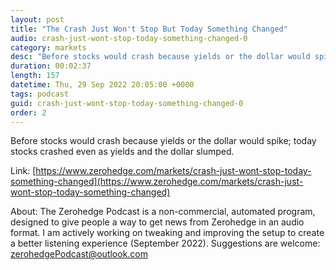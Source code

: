```yaml
---
layout: post
title: "The Crash Just Won't Stop But Today Something Changed"
audio: crash-just-wont-stop-today-something-changed-0
category: markets
desc: "Before stocks would crash because yields or the dollar would spike; today stocks crashed even as yields and the dollar slumped."
duration: 00:02:37
length: 157
datetime: Thu, 29 Sep 2022 20:05:00 +0000
tags: podcast
guid: crash-just-wont-stop-today-something-changed-0
order: 2
---
```

Before stocks would crash because yields or the dollar would spike; today stocks crashed even as yields and the dollar slumped.

Link: [https://www.zerohedge.com/markets/crash-just-wont-stop-today-something-changed](https://www.zerohedge.com/markets/crash-just-wont-stop-today-something-changed)

About: The Zerohedge Podcast is a non-commercial, automated program, designed to give people a way to get news from Zerohedge in an audio format.  I am actively working on tweaking and improving the setup to create a better listening experience (September 2022).  Suggestions are welcome: [zerohedgePodcast@outlook.com](mailto:zerohedgePodcast@outlook.com)